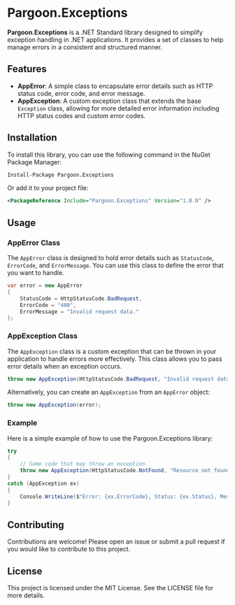 ﻿# Pargoon.Exceptions

**Pargoon.Exceptions** is a .NET Standard library designed to simplify exception handling in .NET applications. It provides a set of classes to help manage errors in a consistent and structured manner.

## Features

- **AppError**: A simple class to encapsulate error details such as HTTP status code, error code, and error message.
- **AppException**: A custom exception class that extends the base `Exception` class, allowing for more detailed error information including HTTP status codes and custom error codes.

## Installation

To install this library, you can use the following command in the NuGet Package Manager:

```sh
Install-Package Pargoon.Exceptions
```

Or add it to your project file:

```xml
<PackageReference Include="Pargoon.Exceptions" Version="1.0.0" />
```

## Usage

### AppError Class

The `AppError` class is designed to hold error details such as `StatusCode`, `ErrorCode`, and `ErrorMessage`. You can use this class to define the error that you want to handle.

```csharp
var error = new AppError
{
    StatusCode = HttpStatusCode.BadRequest,
    ErrorCode = "400",
    ErrorMessage = "Invalid request data."
};
```

### AppException Class

The `AppException` class is a custom exception that can be thrown in your application to handle errors more effectively. This class allows you to pass error details when an exception occurs.

```csharp
throw new AppException(HttpStatusCode.BadRequest, "Invalid request data.", "400");
```

Alternatively, you can create an `AppException` from an `AppError` object:

```csharp
throw new AppException(error);
```

### Example

Here is a simple example of how to use the Pargoon.Exceptions library:

```csharp
try
{
    // Some code that may throw an exception
    throw new AppException(HttpStatusCode.NotFound, "Resource not found", "404");
}
catch (AppException ex)
{
    Console.WriteLine($"Error: {ex.ErrorCode}, Status: {ex.Status}, Message: {ex.Message}");
}
```

## Contributing

Contributions are welcome! Please open an issue or submit a pull request if you would like to contribute to this project.

## License

This project is licensed under the MIT License. See the LICENSE file for more details.
